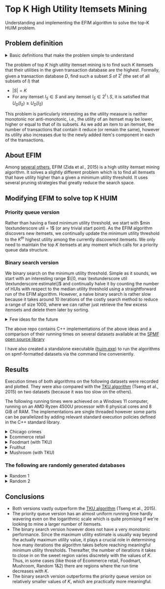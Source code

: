 # Top K High Utility Itemsets Mining
Understanding and implementing the EFIM algorithm to solve the top-K HUIM problem.

## Problem definition

<details>
  <summary> Basic definitions that make the problem simple to understand </summary>
  
### Transaction database
Let $I$ be a finite set of items (symbols). An itemset $X$ is a finite set of items such that $X \subseteq I$. A transaction $T$ is a set of items where each item $i \in T$ has an associated _utility_, denoted $U(i, T)$. A transaction databse is a set of transactions.

### Utility of an itemset in a transaction
The utility of an itemset $X$ in a transaction $T (X \subset T)$ is defined as $$U(X, T) = \sum_{i \in X} U(i, T)$$

### Utility of an itemset in a transaction database
Naturally, the utility of an itemset $X$ in a database $D$ is defined as $$U_D(X) = \sum_{T\in D \wedge X\subset T} U(X, T)$$
</details>

The problem of top $K$ high utility itemset mining is to find such $K$ itemsets that their utilities in the given transaction database are the highest. Formally, given a transaction database $D$, find such a subset $S$ of $2^I$ (the set of all subsets of $I$) that
- $|S| = K$
- For any itemset $I_S \in S$ and any itemset $I_\bar{S} \in 2^I \setminus S$, it is satisfied that $U_D(I_S) \geq U_D(I_\bar{S})$

This problem is particularly interesting as the utility measure is neither monotonic nor anti-monotonic, i.e., the utility of an itemset may be lower, higher or equal to that of its subsets. As we add an item to an itemset, the number of transactions that contain it reduce (or remain the same), however its utility also increases due to the newly added item's component in each of the transactions.

## About EFIM
Among [several others](https://www.philippe-fournier-viger.com/spmf/index.php?link=algorithms.php#:~:text=High%2DUtility%20Pattern%20Mining), EFIM (Zida et al., 2015) is a high utility itemset mining algorithm. It solves a slightly different problem which is to find all itemsets that have utility higher than a given a minimum utility threshold. It uses several pruning strategies that greatly reduce the search space.

## Modifying EFIM to solve top K HUIM
### Priority queue version
Rather than having a fixed minimum utility threshold, we start with $min \textunderscore util = 1$ (or any trivial start point). As the EFIM algorithm discovers new itemsets, we continually update the minimum utility threshold to the $K^{th}$ highest utility among the currently discovered itemsets. We only need to maintain the top $K$ itemsets at any moment which calls for a priority queue data structure.

### Binary search version
We binary search on the minimum utility threshold. Simple as it sounds, we start with an interesting range $\[0, max \textunderscore util \textunderscore estimate\]$ and continually halve it by counting the number of HUIs with respect to the median utility threshold using a straightforward run of the EFIM algorithm. However, a naive binary search is rather slow because it takes around $10$ iterations of the costly search method to reduce a range of size $1000$, where we can rather just retrieve the few excess itemsets and delete them later by sorting.

<details>
  
  <summary>Few ideas for the future</summary>
  
  The sweet range, $[K, cap(K)]$ could be made dynamic so that as time progresses, the algorithm gets desperate to quit with even a huge number of itemsets. The exact definition of such a time-varying $cap$ function that yields good results requires the knowledge of several properties of the database, such as the distribution of itemsets with respect to utility.
</details>

The above repo contains C++ implementations of the above ideas and a comparison of their running times on several datasets available at the [SPMF open source library](https://www.philippe-fournier-viger.com/spmf/index.php?link=datasets.php)

I have also created a standalone executable ([huim.exe](https://github.com/koderkushy/Top-K-High-Utility-Itemset-Mining/tree/main/Algorithms/interface)) to run the algorithms on spmf-formatted datasets via the command line conveniently.

## Results

Execution times of both algorithms on the following datasets were recorded and plotted. They were also compared with the [TKU algorithm](https://www.philippe-fournier-viger.com/spmf/TKDE_TKO.pdf) (Tseng et al., 2015) on two datasets (because it was too slow on the others).

The following running times were achieved on a Windows 11 computer, running on an AMD Ryzen 4500U processor with 6 physical cores and 8 GiB of RAM. The implementations are single threaded however some parts can be parallelized by adding relevant standard execution policies defined in the C++ standard library.
<details>
  <summary>Chicago crimes</summary>
  <img src="https://user-images.githubusercontent.com/76262561/174738071-da2db46c-2766-4b87-8af4-39bf8a510234.png">
</details>

<details>
  <summary>Ecommerce retail</summary>
  <img src="https://user-images.githubusercontent.com/76262561/174132673-d32b3797-b02b-49b8-ab82-fa9dfc3da39a.png">
</details>

<details>
  <summary>Foodmart (with TKU)</summary>
  <img src="https://user-images.githubusercontent.com/76262561/174738741-7daf9439-af8a-460d-9efa-76af5d8bf947.png"> <img src="https://user-images.githubusercontent.com/76262561/174739250-199484cd-f148-416c-a382-5ea0d56cb572.png">
</details>

<details>
  <summary>Fruithut</summary>
  <img src="https://user-images.githubusercontent.com/76262561/174738875-de3b0fac-41d4-4188-87b6-f9146a839d43.png">
</details>

<details>
  <summary>Mushroom (with TKU)</summary>
  <img src="https://user-images.githubusercontent.com/76262561/174739075-d5d6685f-b10c-4c03-a34c-a641eccba647.png"> <img src="https://user-images.githubusercontent.com/76262561/174739276-91adb5b4-d2dd-46fc-af65-05a6758075a1.png">
</details>

### The following are randomly generated databases

<details>
  <summary>Random 1</summary>
  <img src="https://user-images.githubusercontent.com/76262561/174132665-d69559cb-b43f-4d20-afb0-674a62f14e65.png">
</details>

<details>
  <summary>Random 2</summary>
  <img src="https://user-images.githubusercontent.com/76262561/174132668-d588536e-a634-4a9c-b411-0fd37bddf1f2.png">
</details>


## Conclusions

- Both versions vastly outperform the [TKU algorithm](https://www.philippe-fournier-viger.com/spmf/TKDE_TKO.pdf) (Tseng et al., 2015).
- The priority queue version has an almost uniform running time hardly wavering even on the logarithmic scale which is quite promising if we're looking to mine a larger number of itemsets.
- The binary search version however does not have a very monotonic performance. Since the maximum utility estimate is usually way beyond the actually maximum utility value, it plays a crucial role in determining how many iterations the algorithm takes before reaching meaningful minimum utility thresholds. Thereafter, the number of iterations it takes to close in on the sweet region varies discretely with the values of $K$. Thus, in some cases (like those of Ecommerce retail, Foodmart, Mushroom, Random 1&2) there are regions where the run time decreases with $K$.
- The binary search version outperforms the priority queue version on relatively smaller values of $K$, which are practically more meaningful.
